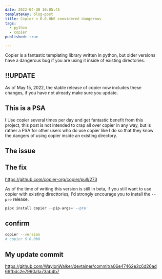 ```yaml
---
date: 2022-04-30 10:05:45
templateKey: blog-post
title: Copier < 6.0.0b0 considered dangerous
tags:
  - python
  - copier
published: true

---
```


Copier is a fantastic templating library written in python, but older versions
have a dangerous bug if you are using it inside of existing directories.

## !!UPDATE

As of May 15, 2022, the stable release of copier now includes these changes, if
you have not already make sure you update.

## This is a PSA

I Use copier several times per day and get fantastic benefit from this project,
this post is not intended to crap all over copier in any way, but is rather a
PSA for other users who do use copier like I do so that they know the dangers
of using copier inside an existing directory.

## The issue

## The fix

<https://github.com/copier-org/copier/pull/273>

As of the time of writing this version is still in beta, if you still want to
use copier with existing directtories, I'd strongly encourage you to install
the `--pre` release.

``` python
pipx install copier --pip-args='--pre'
```

## confirm

``` bash
copier --version
# copier 6.0.0b0
```

## My update commit

<https://github.com/WaylonWalker/devtainer/commit/a06e47462e2c6d26ad69fbdc2e7990a1a73ab4b7>
